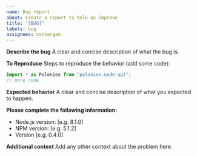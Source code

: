 ```yaml
---
name: Bug report
about: Create a report to help us improve
title: "[BUG]"
labels: bug
assignees: vansergen
---
```


**Describe the bug**
A clear and concise description of what the bug is.

**To Reproduce**
Steps to reproduce the behavior (add some code):

```typescript
import * as Poloniex from "poloniex-node-api";
// more code
```

**Expected behavior**
A clear and concise description of what you expected to happen.

**Please complete the following information:**

- Node.js version: [e.g. 8.1.0]
- NPM version: [e.g. 5.1.2]
- Version [e.g. 0.4.0]

**Additional context**
Add any other context about the problem here.
